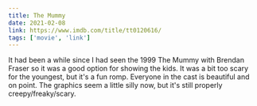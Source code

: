 ```yaml
---
title: The Mummy
date: 2021-02-08
link: https://www.imdb.com/title/tt0120616/
tags: ['movie', 'link']
---
```

It had been a while since I had seen the 1999 The Mummy with Brendan Fraser so it was a good option for
showing the kids. It was a bit too scary for the youngest, but it's a fun romp. Everyone in the cast is
beautiful and on point. The graphics seem a little silly now, but it's still properly creepy/freaky/scary.
